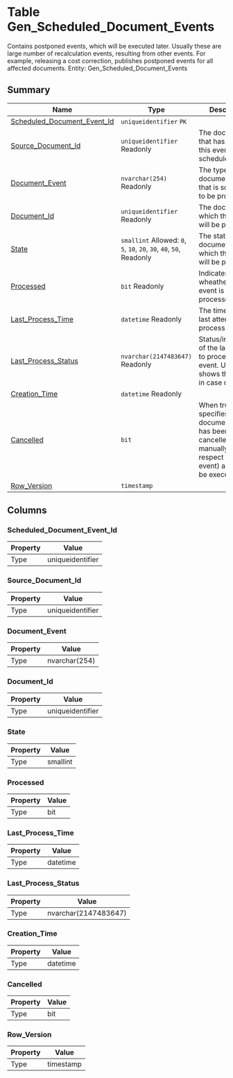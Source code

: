 # Table Gen_Scheduled_Document_Events

Contains postponed events, which will be executed later. Usually these are large number of recalculation events, resulting from other events. For example, releasing a cost correction, publishes postponed events for all affected documents. Entity: Gen_Scheduled_Document_Events

## Summary

| Name | Type | Description |
| - | - | --- |
|[Scheduled_Document_Event_Id](#scheduled_document_event_id)|`uniqueidentifier` `PK`||
|[Source_Document_Id](#source_document_id)|`uniqueidentifier` Readonly|The document that has caused this event to be scheduled|
|[Document_Event](#document_event)|`nvarchar(254)` Readonly|The type of the document event that is scheduled to be processed|
|[Document_Id](#document_id)|`uniqueidentifier` Readonly|The document for which the event will be processed|
|[State](#state)|`smallint` Allowed: `0`, `5`, `10`, `20`, `30`, `40`, `50`, Readonly|The state of the document for which the event will be processed|
|[Processed](#processed)|`bit` Readonly|Indicates wheather the event is already processed or not|
|[Last_Process_Time](#last_process_time)|`datetime` Readonly|The time of the last attempt to process the event|
|[Last_Process_Status](#last_process_status)|`nvarchar(2147483647)` Readonly|Status/information of the last attemp to process the event. Usually shows the cause in case of failure.|
|[Creation_Time](#creation_time)|`datetime` Readonly||
|[Cancelled](#cancelled)|`bit` |When true, specifies that this document event has been cancelled (either manually or in respect to another event) and will not be executed.|
|[Row_Version](#row_version)|`timestamp` ||

## Columns

### Scheduled_Document_Event_Id

| Property | Value |
| - | - |
|Type|uniqueidentifier|

### Source_Document_Id

| Property | Value |
| - | - |
|Type|uniqueidentifier|

### Document_Event

| Property | Value |
| - | - |
|Type|nvarchar(254)|

### Document_Id

| Property | Value |
| - | - |
|Type|uniqueidentifier|

### State

| Property | Value |
| - | - |
|Type|smallint|

### Processed

| Property | Value |
| - | - |
|Type|bit|

### Last_Process_Time

| Property | Value |
| - | - |
|Type|datetime|

### Last_Process_Status

| Property | Value |
| - | - |
|Type|nvarchar(2147483647)|

### Creation_Time

| Property | Value |
| - | - |
|Type|datetime|

### Cancelled

| Property | Value |
| - | - |
|Type|bit|

### Row_Version

| Property | Value |
| - | - |
|Type|timestamp|


